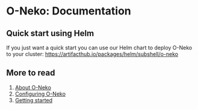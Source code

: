 # O-Neko: Documentation

## Quick start using Helm

If you just want a quick start you can use our Helm chart to deploy O-Neko to your cluster: https://artifacthub.io/packages/helm/subshell/o-neko

## More to read

1. [About O-Neko](./chapters/ABOUT_ONEKO.md)
2. [Configuring O-Neko](./chapters/CONFIGURATION.md)
3. [Getting started](./chapters/GETTING_STARTED.md)
